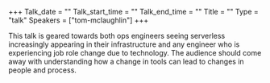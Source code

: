 +++
Talk_date = ""
Talk_start_time = ""
Talk_end_time = ""
Title = ""
Type = "talk"
Speakers = ["tom-mclaughlin"]
+++

This talk is geared towards both ops engineers seeing serverless increasingly appearing in their infrastructure and any engineer who is experiencing job role change due to technology. The audience should come away with understanding how a change in tools can lead to changes in people and process.
